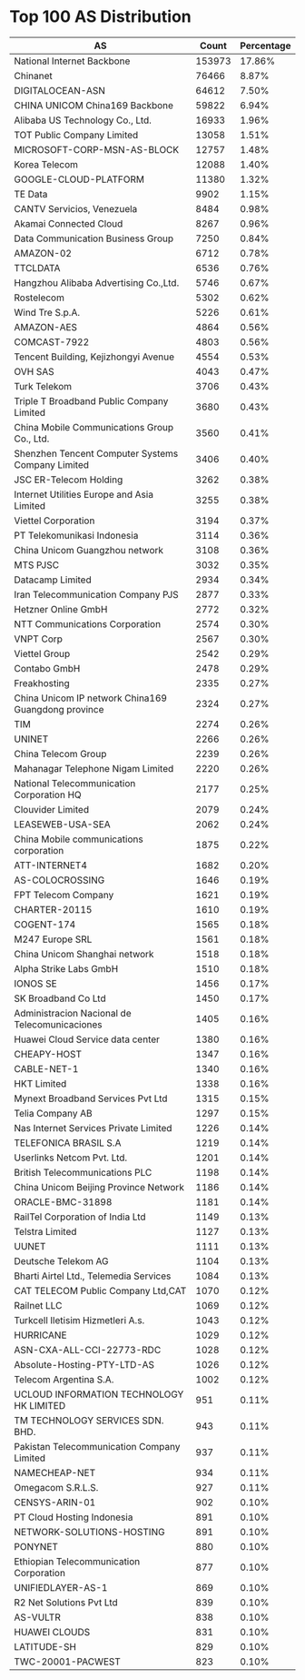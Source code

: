 # Top 100 AS Distribution
| AS | Count | Percentage |
|----|----|----|
| National Internet Backbone | 153973 | 17.86% |
| Chinanet | 76466 | 8.87% |
| DIGITALOCEAN-ASN | 64612 | 7.50% |
| CHINA UNICOM China169 Backbone | 59822 | 6.94% |
| Alibaba US Technology Co., Ltd. | 16933 | 1.96% |
| TOT Public Company Limited | 13058 | 1.51% |
| MICROSOFT-CORP-MSN-AS-BLOCK | 12757 | 1.48% |
| Korea Telecom | 12088 | 1.40% |
| GOOGLE-CLOUD-PLATFORM | 11380 | 1.32% |
| TE Data | 9902 | 1.15% |
| CANTV Servicios, Venezuela | 8484 | 0.98% |
| Akamai Connected Cloud | 8267 | 0.96% |
| Data Communication Business Group | 7250 | 0.84% |
| AMAZON-02 | 6712 | 0.78% |
| TTCLDATA | 6536 | 0.76% |
| Hangzhou Alibaba Advertising Co.,Ltd. | 5746 | 0.67% |
| Rostelecom | 5302 | 0.62% |
| Wind Tre S.p.A. | 5226 | 0.61% |
| AMAZON-AES | 4864 | 0.56% |
| COMCAST-7922 | 4803 | 0.56% |
| Tencent Building, Kejizhongyi Avenue | 4554 | 0.53% |
| OVH SAS | 4043 | 0.47% |
| Turk Telekom | 3706 | 0.43% |
| Triple T Broadband Public Company Limited | 3680 | 0.43% |
| China Mobile Communications Group Co., Ltd. | 3560 | 0.41% |
| Shenzhen Tencent Computer Systems Company Limited | 3406 | 0.40% |
| JSC ER-Telecom Holding | 3262 | 0.38% |
| Internet Utilities Europe and Asia Limited | 3255 | 0.38% |
| Viettel Corporation | 3194 | 0.37% |
| PT Telekomunikasi Indonesia | 3114 | 0.36% |
| China Unicom Guangzhou network | 3108 | 0.36% |
| MTS PJSC | 3032 | 0.35% |
| Datacamp Limited | 2934 | 0.34% |
| Iran Telecommunication Company PJS | 2877 | 0.33% |
| Hetzner Online GmbH | 2772 | 0.32% |
| NTT Communications Corporation | 2574 | 0.30% |
| VNPT Corp | 2567 | 0.30% |
| Viettel Group | 2542 | 0.29% |
| Contabo GmbH | 2478 | 0.29% |
| Freakhosting | 2335 | 0.27% |
| China Unicom IP network China169 Guangdong province | 2324 | 0.27% |
| TIM | 2274 | 0.26% |
| UNINET | 2266 | 0.26% |
| China Telecom Group | 2239 | 0.26% |
| Mahanagar Telephone Nigam Limited | 2220 | 0.26% |
| National Telecommunication Corporation HQ | 2177 | 0.25% |
| Clouvider Limited | 2079 | 0.24% |
| LEASEWEB-USA-SEA | 2062 | 0.24% |
| China Mobile communications corporation | 1875 | 0.22% |
| ATT-INTERNET4 | 1682 | 0.20% |
| AS-COLOCROSSING | 1646 | 0.19% |
| FPT Telecom Company | 1621 | 0.19% |
| CHARTER-20115 | 1610 | 0.19% |
| COGENT-174 | 1565 | 0.18% |
| M247 Europe SRL | 1561 | 0.18% |
| China Unicom Shanghai network | 1518 | 0.18% |
| Alpha Strike Labs GmbH | 1510 | 0.18% |
| IONOS SE | 1456 | 0.17% |
| SK Broadband Co Ltd | 1450 | 0.17% |
| Administracion Nacional de Telecomunicaciones | 1405 | 0.16% |
| Huawei Cloud Service data center | 1380 | 0.16% |
| CHEAPY-HOST | 1347 | 0.16% |
| CABLE-NET-1 | 1340 | 0.16% |
| HKT Limited | 1338 | 0.16% |
| Mynext Broadband Services Pvt Ltd | 1315 | 0.15% |
| Telia Company AB | 1297 | 0.15% |
| Nas Internet Services Private Limited | 1226 | 0.14% |
| TELEFONICA BRASIL S.A | 1219 | 0.14% |
| Userlinks Netcom Pvt. Ltd. | 1201 | 0.14% |
| British Telecommunications PLC | 1198 | 0.14% |
| China Unicom Beijing Province Network | 1186 | 0.14% |
| ORACLE-BMC-31898 | 1181 | 0.14% |
| RailTel Corporation of India Ltd | 1149 | 0.13% |
| Telstra Limited | 1127 | 0.13% |
| UUNET | 1111 | 0.13% |
| Deutsche Telekom AG | 1104 | 0.13% |
| Bharti Airtel Ltd., Telemedia Services | 1084 | 0.13% |
| CAT TELECOM Public Company Ltd,CAT | 1070 | 0.12% |
| Railnet LLC | 1069 | 0.12% |
| Turkcell Iletisim Hizmetleri A.s. | 1043 | 0.12% |
| HURRICANE | 1029 | 0.12% |
| ASN-CXA-ALL-CCI-22773-RDC | 1028 | 0.12% |
| Absolute-Hosting-PTY-LTD-AS | 1026 | 0.12% |
| Telecom Argentina S.A. | 1002 | 0.12% |
| UCLOUD INFORMATION TECHNOLOGY HK LIMITED | 951 | 0.11% |
| TM TECHNOLOGY SERVICES SDN. BHD. | 943 | 0.11% |
| Pakistan Telecommunication Company Limited | 937 | 0.11% |
| NAMECHEAP-NET | 934 | 0.11% |
| Omegacom S.R.L.S. | 927 | 0.11% |
| CENSYS-ARIN-01 | 902 | 0.10% |
| PT Cloud Hosting Indonesia | 891 | 0.10% |
| NETWORK-SOLUTIONS-HOSTING | 891 | 0.10% |
| PONYNET | 880 | 0.10% |
| Ethiopian Telecommunication Corporation | 877 | 0.10% |
| UNIFIEDLAYER-AS-1 | 869 | 0.10% |
| R2 Net Solutions Pvt Ltd | 839 | 0.10% |
| AS-VULTR | 838 | 0.10% |
| HUAWEI CLOUDS | 831 | 0.10% |
| LATITUDE-SH | 829 | 0.10% |
| TWC-20001-PACWEST | 823 | 0.10% |
